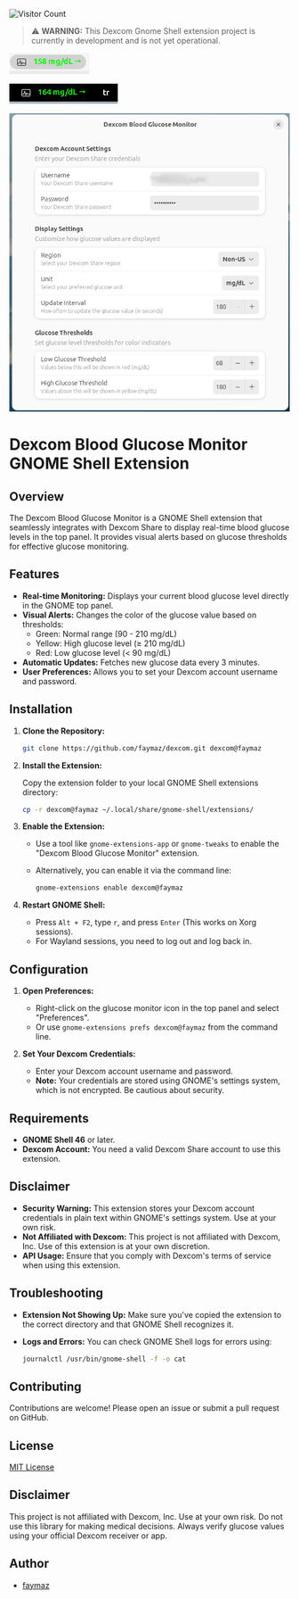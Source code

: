 ![Visitor Count](https://visitor-badge.laobi.icu/badge?page_id=faymaz.dexcom)
> ⚠️ **WARNING:** This Dexcom Gnome Shell extension project is currently in development and is not yet operational.

![Dexcom Gnome Shell - 1](img/Dexcom_1.png)

![Dexcom Gnome Shell - 2](img/Dexcom_2.png)

![Dexcom - Configuration Menu](img/Dexcom_config_menu.png)

# Dexcom Blood Glucose Monitor GNOME Shell Extension

## Overview

The Dexcom Blood Glucose Monitor is a GNOME Shell extension that seamlessly integrates with Dexcom Share to display real-time blood glucose levels in the top panel. It provides visual alerts based on glucose thresholds for effective glucose monitoring.

## Features

- **Real-time Monitoring:** Displays your current blood glucose level directly in the GNOME top panel.
- **Visual Alerts:** Changes the color of the glucose value based on thresholds:
  - Green: Normal range (90 - 210 mg/dL)
  - Yellow: High glucose level (≥ 210 mg/dL)
  - Red: Low glucose level (< 90 mg/dL)
- **Automatic Updates:** Fetches new glucose data every 3 minutes.
- **User Preferences:** Allows you to set your Dexcom account username and password.

## Installation

1. **Clone the Repository:**

   ```bash
   git clone https://github.com/faymaz/dexcom.git dexcom@faymaz
   ```

2. **Install the Extension:**

   Copy the extension folder to your local GNOME Shell extensions directory:

   ```bash
   cp -r dexcom@faymaz ~/.local/share/gnome-shell/extensions/
   ```

3. **Enable the Extension:**

   - Use a tool like `gnome-extensions-app` or `gnome-tweaks` to enable the "Dexcom Blood Glucose Monitor" extension.
   - Alternatively, you can enable it via the command line:

     ```bash
     gnome-extensions enable dexcom@faymaz
     ```

4. **Restart GNOME Shell:**

   - Press `Alt + F2`, type `r`, and press `Enter` (This works on Xorg sessions).
   - For Wayland sessions, you need to log out and log back in.

## Configuration

1. **Open Preferences:**

   - Right-click on the glucose monitor icon in the top panel and select "Preferences".
   - Or use `gnome-extensions prefs dexcom@faymaz` from the command line.

2. **Set Your Dexcom Credentials:**

   - Enter your Dexcom account username and password.
   - **Note:** Your credentials are stored using GNOME's settings system, which is not encrypted. Be cautious about security.

## Requirements

- **GNOME Shell 46** or later.
- **Dexcom Account:** You need a valid Dexcom Share account to use this extension.

## Disclaimer

- **Security Warning:** This extension stores your Dexcom account credentials in plain text within GNOME's settings system. Use at your own risk.
- **Not Affiliated with Dexcom:** This project is not affiliated with Dexcom, Inc. Use of this extension is at your own discretion.
- **API Usage:** Ensure that you comply with Dexcom's terms of service when using this extension.

## Troubleshooting

- **Extension Not Showing Up:** Make sure you've copied the extension to the correct directory and that GNOME Shell recognizes it.
- **Logs and Errors:** You can check GNOME Shell logs for errors using:

  ```bash
  journalctl /usr/bin/gnome-shell -f -o cat
  ```

## Contributing

Contributions are welcome! Please open an issue or submit a pull request on GitHub.

## License

[MIT License](LICENSE)

## Disclaimer

This project is not affiliated with Dexcom, Inc. Use at your own risk. Do not use this library for making medical decisions. Always verify glucose values using your official Dexcom receiver or app.

## Author

- [faymaz](https://github.com/faymaz)

